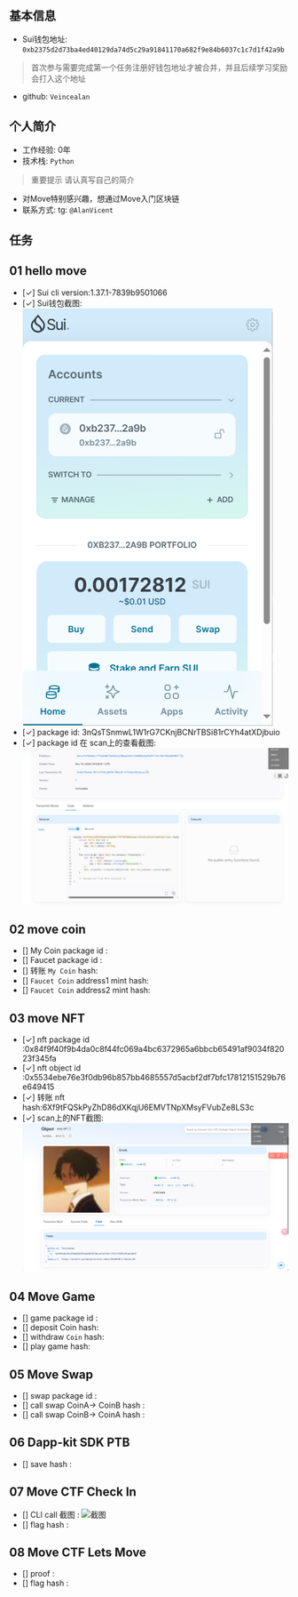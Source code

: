 ## 基本信息
- Sui钱包地址: `0xb2375d2d73ba4ed40129da74d5c29a91841170a682f9e84b6037c1c7d1f42a9b`
> 首次参与需要完成第一个任务注册好钱包地址才被合并，并且后续学习奖励会打入这个地址
- github: `Veincealan`

## 个人简介
- 工作经验: 0年
- 技术栈: `Python`
> 重要提示 请认真写自己的简介
- 对Move特别感兴趣，想通过Move入门区块链
- 联系方式: tg: `@AlanVicent` 

## 任务

##   01 hello move  
- [✓] Sui cli version:1.37.1-7839b9501066
- [✓] Sui钱包截图: ![Sui钱包截图](./images/sui_wallet.png)
- [✓] package id: 3nQsTSnmwL1W1rG7CKnjBCNrTBSi81rCYh4atXDjbuio
- [✓] package id 在 scan上的查看截图:![Scan截图](./images/sui_scan1.png)

##   02 move coin
- [] My Coin package id : 
- [] Faucet package id : 
- [] 转账 `My Coin` hash:
- [] `Faucet Coin` address1 mint hash:
- [] `Faucet Coin` address2 mint hash:

##   03 move NFT
- [✓] nft package id :0x84f9f40f9b4da0c8f44fc069a4bc6372965a6bbcb65491af9034f82023f345fa
- [✓] nft object id :0x5534ebe76e3f0db96b857bb4685557d5acbf2df7bfc17812151529b76e649415 
- [✓] 转账 nft  hash:6Xf9tFQSkPyZhD86dXKqjU6EMVTNpXMsyFVubZe8LS3c
- [✓] scan上的NFT截图:![Scan截图](./images/NFT_scan.png)

##   04 Move Game
- [] game package id :
- [] deposit Coin hash:
- [] withdraw `Coin` hash:
- [] play game hash:

##   05 Move Swap
- [] swap package id :
- [] call swap CoinA-> CoinB  hash :
- [] call swap CoinB-> CoinA  hash :

##   06 Dapp-kit SDK PTB
- [] save hash :

##   07 Move CTF Check In
- [] CLI call 截图 : ![截图](./images/你的图片地址)
- [] flag hash :

##   08 Move CTF Lets Move
- [] proof : 
- [] flag hash :
